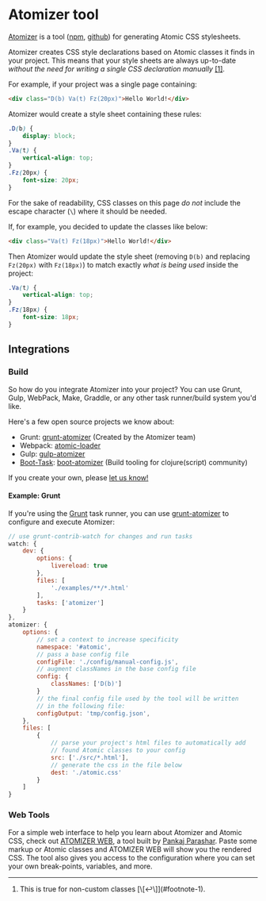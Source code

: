 # Atomizer tool

[Atomizer](https://github.com/acss-io/atomizer) is a tool ([npm](https://www.npmjs.com/package/atomizer), [github](https://github.com/acss-io/atomizer)) for generating Atomic CSS stylesheets.

Atomizer creates CSS style declarations based on Atomic classes it finds in your project. This means that your style sheets are always up-to-date *without the need for writing a single CSS declaration manually* [\[1\]](#footnote)<a id="footnote-1" class="D(ib)"></a>.

For example, if your project was a single page containing:

```html
<div class="D(b) Va(t) Fz(20px)">Hello World!</div>
```

Atomizer would create a style sheet containing these rules:

```css
.D(b) {
    display: block;
}
.Va(t) {
    vertical-align: top;
}
.Fz(20px) {
    font-size: 20px;
}
```
<p class="noteBox info">For the sake of readability, CSS classes on this page <em>do not</em> include the escape character (<code>\</code>) where it should be needed.</p>

If, for example, you decided to update the classes like below:

```html
<div class="Va(t) Fz(18px)">Hello World!</div>
```

Then Atomizer would update the style sheet (removing `D(b)` and replacing `Fz(20px)` with `Fz(18px)`) to match exactly *what is being used* inside the project:

```css
.Va(t) {
    vertical-align: top;
}
.Fz(18px) {
    font-size: 18px;
}
```

## Integrations

### Build

So how do you integrate Atomizer into your project? You can use Grunt, Gulp, WebPack, Make, Graddle, or any other task runner/build system you'd like.

Here's a few open source projects we know about:

  * Grunt: [grunt-atomizer](https://www.npmjs.com/package/grunt-atomizer) (Created by the Atomizer team)
  * Webpack: [atomic-loader](https://www.npmjs.com/package/atomic-loader)
  * Gulp: [gulp-atomizer](https://www.npmjs.com/package/gulp-atomizer)
  * [Boot-Task](https://github.com/boot-clj/boot): [boot-atomizer](https://github.com/azizzaeny/boot-atomizer) (Build tooling for clojure(script) community)

If you create your own, please [let us know!](/support.html)

#### Example: Grunt

If you're using the [Grunt](http://gruntjs.com/) task runner, you can use [grunt-atomizer](http://github.com/acss-io/grunt-atomizer) to configure and execute Atomizer:

```javascript
// use grunt-contrib-watch for changes and run tasks
watch: {
    dev: {
        options: {
            livereload: true
        },
        files: [
            './examples/**/*.html'
        ],
        tasks: ['atomizer']
    }
},
atomizer: {
    options: {
        // set a context to increase specificity
        namespace: '#atomic',
        // pass a base config file
        configFile: './config/manual-config.js',
        // augment classNames in the base config file
        config: {
            classNames: ['D(b)']
        }
        // the final config file used by the tool will be written
        // in the following file:
        configOutput: 'tmp/config.json',
    },
    files: [
        {
            // parse your project's html files to automatically add
            // found Atomic classes to your config
            src: ['./src/*.html'],
            // generate the css in the file below
            dest: './atomic.css'
        }
    ]
}
```

### Web Tools

For a simple web interface to help you learn about Atomizer and Atomic CSS, check out <a href="https://pankajparashar.com/atomizer-web/">ATOMIZER WEB</a>, a tool built by <a href="https://twitter.com/pankajparashar" title="@pankajparashar on Twitter">Pankaj Parashar</a>. Paste some markup or Atomic classes and ATOMIZER WEB will show you the rendered CSS. The tool also gives you access to the configuration where you can set your own break-points, variables, and more.

<hr class="Mt(50px)">

<ol id="footnote" class="ol-list">
    <li>This is true for non-custom classes [\[↩\]](#footnote-1).</li>
</ol>
